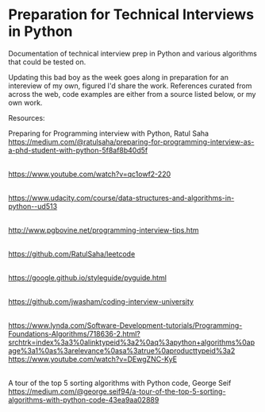 # Preparation for Technical Interviews in Python
Documentation of technical interview prep in Python and various algorithms that could be tested on.

Updating this bad boy as the week goes along in preparation for an intereview of my own, figured I'd share the work. References curated from across the web, code examples are either from a source listed below, or my own work.

Resources:

Preparing for Programming interview with Python, Ratul Saha <br />
https://medium.com/@ratulsaha/preparing-for-programming-interview-as-a-phd-student-with-python-5f8af8b40d5f <br /><br />


https://www.youtube.com/watch?v=qc1owf2-220  <br /><br />

https://www.udacity.com/course/data-structures-and-algorithms-in-python--ud513 <br /><br />

http://www.pgbovine.net/programming-interview-tips.htm <br /><br />

https://github.com/RatulSaha/leetcode <br /><br />

https://google.github.io/styleguide/pyguide.html <br /><br />

https://github.com/jwasham/coding-interview-university <br /><br />

https://www.lynda.com/Software-Development-tutorials/Programming-Foundations-Algorithms/718636-2.html?srchtrk=index%3a3%0alinktypeid%3a2%0aq%3apython+algorithms%0apage%3a1%0as%3arelevance%0asa%3atrue%0aproducttypeid%3a2
https://www.youtube.com/watch?v=DEwgZNC-KyE <br /><br />

A tour of the top 5 sorting algorithms with Python code, George Seif <br />https://medium.com/@george.seif94/a-tour-of-the-top-5-sorting-algorithms-with-python-code-43ea9aa02889<br />

